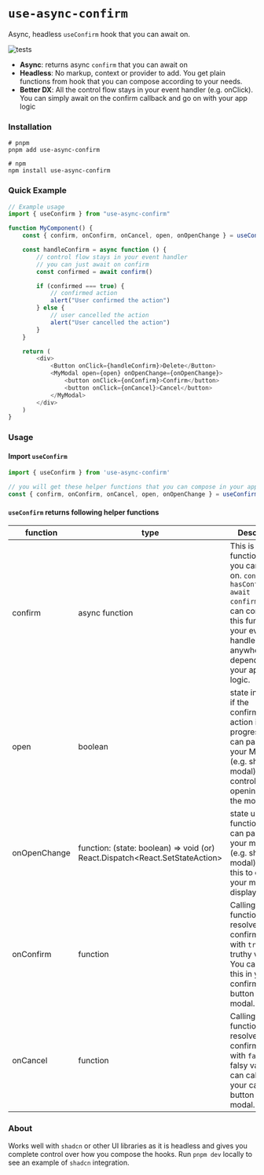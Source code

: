 # `use-async-confirm`

Async, headless `useConfirm` hook that you can await on.

![tests](https://github.com/palerdot/use-async-confirm/actions/workflows/test.yml/badge.svg)

- **Async**: returns async `confirm` that you can await on
- **Headless**: No markup, context or provider to add. You get plain functions from hook that you can compose according to your needs. 
- **Better DX**: All the control flow stays in your event handler (e.g. onClick). You can simply await on the confirm callback and go on with your app logic

### Installation

```shell
# pnpm
pnpm add use-async-confirm

# npm
npm install use-async-confirm
```

### Quick Example

```javascript
// Example usage
import { useConfirm } from "use-async-confirm"

function MyComponent() {
    const { confirm, onConfirm, onCancel, open, onOpenChange } = useConfirm()

    const handleConfirm = async function () {
        // control flow stays in your event handler
        // you can just await on confirm
        const confirmed = await confirm()

        if (confirmed === true) {
            // confirmed action
            alert("User confirmed the action")
        } else {
            // user cancelled the action
            alert("User cancelled the action")
        }
    }

    return (
        <div>
            <Button onClick={handleConfirm}>Delete</Button>
            <MyModal open={open} onOpenChange={onOpenChange}>
                <button onClick={onConfirm}>Confirm</button>
                <button onClick={onCancel}>Cancel</button>
            </MyModal>
        </div>
    )
}
```

### Usage

#### Import `useConfirm`

```javascript
import { useConfirm } from 'use-async-confirm'

// you will get these helper functions that you can compose in your application logic
const { confirm, onConfirm, onCancel, open, onOpenChange } = useConfirm()
```

#### `useConfirm` returns following helper functions

| function    | type            | Description                                                    |
| ----------- |-----------------| -------------------------------------------------------------- |
| confirm     | async function  | This is the function that you can await on. `const hasConfirmed = await confirm()`. You can compose this function in your event handler or anywhere depending on your application logic.  |
| open        | boolean         | state indicatiing if the confirmation action in progress. You can pass this to your Modal (e.g. shadcn modal) to control opening/closing the modal |
| onOpenChange | function: (state: boolean) => void (or) React.Dispatch<React.SetStateAction<boolean>> | state update function.You can pass this to your modal (e.g. shadcn modal) or use this to control your modal display status |
| onConfirm    | function       | Calling this function will resolve the confirm action with `true` / truthy value. You can call this in your confirmation button in your modal. |
| onCancel    | function       | Calling this function will resolve the confirm action with `false` / falsy value. You can call this in your cancel button in your modal. |

### About

Works well with `shadcn` or other UI libraries as it is headless and gives you complete control over how you compose the hooks. Run `pnpm dev` locally to see an example of `shadcn` integration.
